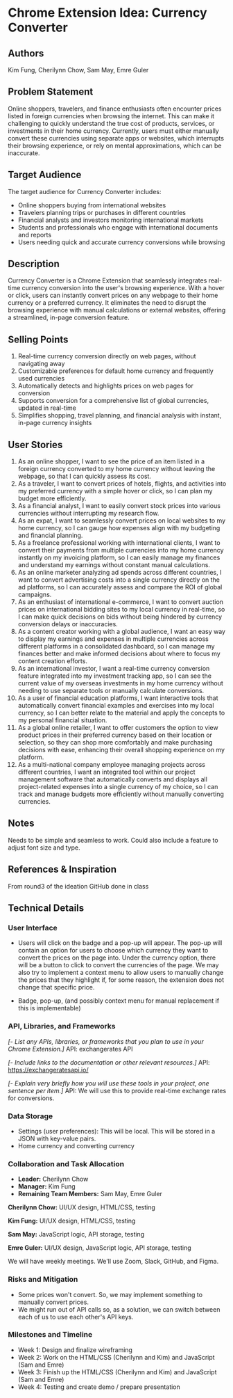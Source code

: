 # Chrome Extension Idea: Currency Converter

## Authors

Kim Fung, Cherilynn Chow, Sam May, Emre Guler

## Problem Statement

Online shoppers, travelers, and finance enthusiasts often encounter prices listed in foreign currencies when browsing the internet. This can make it challenging to quickly understand the true cost of products, services, or investments in their home currency. Currently, users must either manually convert these currencies using separate apps or websites, which interrupts their browsing experience, or rely on mental approximations, which can be inaccurate.

## Target Audience

The target audience for Currency Converter includes:

- Online shoppers buying from international websites
- Travelers planning trips or purchases in different countries
- Financial analysts and investors monitoring international markets
- Students and professionals who engage with international documents and reports
- Users needing quick and accurate currency conversions while browsing

## Description

Currency Converter is a Chrome Extension that seamlessly integrates real-time currency conversion into the user's browsing experience. With a hover or click, users can instantly convert prices on any webpage to their home currency or a preferred currency. It eliminates the need to disrupt the browsing experience with manual calculations or external websites, offering a streamlined, in-page conversion feature.

## Selling Points

1. Real-time currency conversion directly on web pages, without navigating away
2. Customizable preferences for default home currency and frequently used currencies
3. Automatically detects and highlights prices on web pages for conversion
4. Supports conversion for a comprehensive list of global currencies, updated in real-time
5. Simplifies shopping, travel planning, and financial analysis with instant, in-page currency insights

## User Stories

1. As an online shopper, I want to see the price of an item listed in a foreign currency converted to my home currency without leaving the webpage, so that I can quickly assess its cost.
2. As a traveler, I want to convert prices of hotels, flights, and activities into my preferred currency with a simple hover or click, so I can plan my budget more efficiently.
3. As a financial analyst, I want to easily convert stock prices into various currencies without interrupting my research flow.
4. As an expat, I want to seamlessly convert prices on local websites to my home currency, so I can gauge how expenses align with my budgeting and financial planning.
5. As a freelance professional working with international clients, I want to convert their payments from multiple currencies into my home currency instantly on my invoicing platform, so I can easily manage my finances and understand my earnings without constant manual calculations.
6. As an online marketer analyzing ad spends across different countries, I want to convert advertising costs into a single currency directly on the ad platforms, so I can accurately assess and compare the ROI of global campaigns.
7. As an enthusiast of international e-commerce, I want to convert auction prices on international bidding sites to my local currency in real-time, so I can make quick decisions on bids without being hindered by currency conversion delays or inaccuracies.
8. As a content creator working with a global audience, I want an easy way to display my earnings and expenses in multiple currencies across different platforms in a consolidated dashboard, so I can manage my finances better and make informed decisions about where to focus my content creation efforts.
9. As an international investor, I want a real-time currency conversion feature integrated into my investment tracking app, so I can see the current value of my overseas investments in my home currency without needing to use separate tools or manually calculate conversions.
10. As a user of financial education platforms, I want interactive tools that automatically convert financial examples and exercises into my local currency, so I can better relate to the material and apply the concepts to my personal financial situation.
11. As a global online retailer, I want to offer customers the option to view product prices in their preferred currency based on their location or selection, so they can shop more comfortably and make purchasing decisions with ease, enhancing their overall shopping experience on my platform.
12. As a multi-national company employee managing projects across different countries, I want an integrated tool within our project management software that automatically converts and displays all project-related expenses into a single currency of my choice, so I can track and manage budgets more efficiently without manually converting currencies.
    
## Notes

Needs to be simple and seamless to work. Could also include a feature to adjust font size and type.

## References & Inspiration

From round3 of the ideation GitHub done in class

## Technical Details

### User Interface

- Users will click on the badge and a pop-up will appear. The pop-up will contain an option for users to choose which currency they want to convert the prices on the page into. Under the currency option, there will be a button to click to convert the currencies of the page. We may also try to implement a
context menu to allow users to manually change the prices that they highlight if, for some reason, the extension does not change that specific price.

- Badge, pop-up, (and possibly context menu for manual replacement if this is implementable)

### API, Libraries, and Frameworks

_[- List any APIs, libraries, or frameworks that you plan to use in your Chrome Extension.]_
API: exchangerates API

_[- Include links to the documentation or other relevant resources.]_
API: https://exchangeratesapi.io/

_[- Explain very briefly how you will use these tools in your project, one sentence per item.]_
API: We will use this to provide real-time exchange rates for conversions.

### Data Storage

- Settings (user preferences): This will be local. This will be stored in a JSON with key-value pairs.
- Home currency and converting currency

### Collaboration and Task Allocation

- **Leader:** Cherilynn Chow
- **Manager:** Kim Fung
- **Remaining Team Members:** Sam May, Emre Guler

**Cherilynn Chow:** UI/UX design, HTML/CSS, testing

**Kim Fung:** UI/UX design, HTML/CSS, testing

**Sam May:** JavaScript logic, API storage, testing

**Emre Guler:** UI/UX design, JavaScript logic, API storage, testing

We will have weekly meetings. We'll use Zoom, Slack, GitHub, and Figma.

### Risks and Mitigation
- Some prices won't convert. So, we may implement something to manually convert prices.
- We might run out of API calls so, as a solution, we can switch between each of us to use each other's API keys.

### Milestones and Timeline

- Week 1: Design and finalize wireframing
- Week 2: Work on the HTML/CSS (Cherilynn and Kim) and JavaScript (Sam and Emre)
- Week 3: Finish up the HTML/CSS (Cherilynn and Kim) and JavaScript (Sam and Emre)
- Week 4: Testing and create demo / prepare presentation
